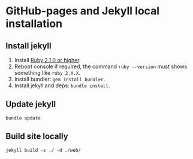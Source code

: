 # GitHub-pages and Jekyll local installation

## Install jekyll

1. Install [Ruby 2.1.0 or higher](https://rubyinstaller.org/).
2. Reboot console if required, the command `ruby --version` must shows something like `ruby 2.X.X`.
3. Install bundler: `gem install bundler`.
4. Install jekyll and deps: `bundle install`.

## Update jekyll

```
bundle update
```

## Build site locally

```
jekyll build -s ./ -d ./web/
```
